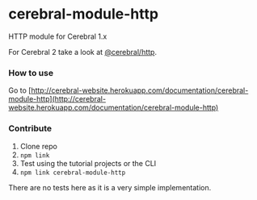 # cerebral-module-http
HTTP module for Cerebral 1.x

For Cerebral 2 take a look at [@cerebral/http](https://github.com/cerebral/cerebral/tree/master/packages/node_modules/@cerebral/http#readme).

### How to use
Go to [http://cerebral-website.herokuapp.com/documentation/cerebral-module-http](http://cerebral-website.herokuapp.com/documentation/cerebral-module-http)

### Contribute
1. Clone repo
2. `npm link`
3. Test using the tutorial projects or the CLI
4. `npm link cerebral-module-http`

There are no tests here as it is a very simple implementation.

